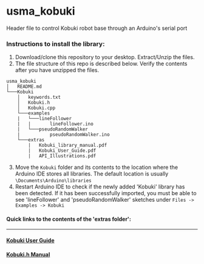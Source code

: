 # usma_kobuki
Header file to control Kobuki robot base through an Arduino's serial port

### Instructions to install the library:
1. Download/clone this repository to your desktop. Extract/Unzip the files.
2. The file structure of this repo is described below. Verify the contents after you have unzipped the files.
```
usma_kobuki
│   README.md    
└───Kobuki
    │   keywords.txt
    │   Kobuki.h
    │   Kobuki.cpp
    └───examples
    |   └───lineFollower
    |   |       lineFollower.ino
    |   └───pseudoRandomWalker
    |           pseudoRandomWalker.ino 
    └───extras
        |   Kobuki_library_manual.pdf
        |   Kobuki_User_Guide.pdf
        |   API_Illustrations.pdf
```
3. Move the `Kobuki` folder and its contents to the location where the Arduino IDE stores all libraries. The default location is usually `\Documents\Arduino\libraries`
4. Restart Arduino IDE to check if the newly added 'Kobuki' library has been detected. If it has been successfully imported, you must be able to see 'lineFollower' and 'pseudoRandomWalker' sketches under `Files -> Examples -> Kobuki`

#### Quick links to the contents of the 'extras folder':
------------------------------------------------------------------------------
#### [Kobuki User Guide](https://github.com/westpoint-robotics/usma_kobuki/blob/master/Kobuki/extras/Kobuki%20User%20Guide.pdf)
#### [Kobuki.h Manual](https://github.com/westpoint-robotics/usma_kobuki/blob/master/Kobuki/extras/Kobuki%20library%20manual.pdf)

